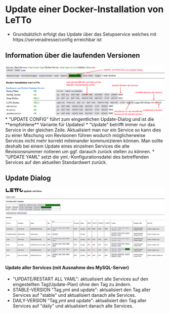 # Update einer Docker-Installation von LeTTo
- Grundsätzlich erfolgt das Update über das Setupservice welches mit https://serveradresse/config erreichbar ist

## Information über die laufenden Versionen

<img alt="img.png" src="img.png" width="600px"/>
* "UPDATE CONFIG" führt zum eingentlichen Update-Dialog und ist die **empfohlene** Variante für Updates!
* "Update" betrifft immer nur das Service in der gleichen Zeile. 
  Aktualisiert man nur ein Service so kann dies zu einer Mischung von Revisionen führen
  wodurch möglicherweise Services nicht mehr korrekt miteinander kommunizieren können. 
  Man sollte deshalb bei einem Update eines einzelnen Services die alte Revisionsnummer notieren
  um ggf. darauch zurück stellen zu können.
* "UPDATE YAML" setzt die yml.-Konfigurationsdatei des betreffenden Services auf den aktuellen Standardwert zurück.

## Update Dialog

<img alt="img_1.png" src="img_1.png" width="600px"/>

#### Update aller Services (mit Ausnahme des MySQL-Server)
* "UPDATE/RESTART ALL YAML": aktualisiert alle Services auf den eingestellten Tag(Update-Plan) ohne den Tag zu ändern.
* STABLE-VERSION "Tag,yml and update": aktualisiert den Tag aller Services auf "stable" und aktualisiert danach alle Services.
* DAILY-VERSION "Tag,yml and update": aktualisiert den Tag aller Services auf "daily" und aktualisiert danach alle Services.


